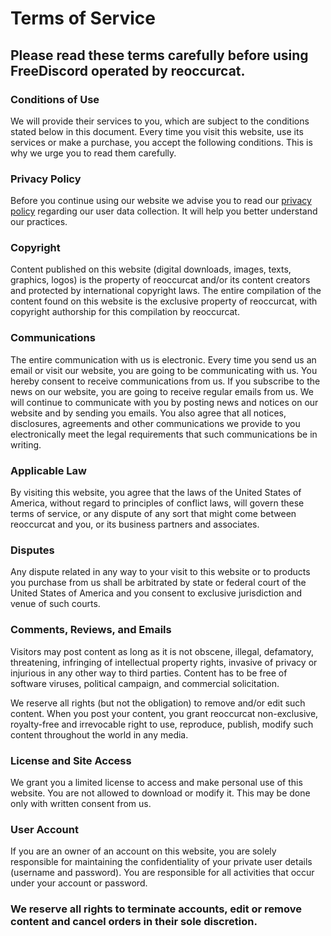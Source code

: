 # Terms of Service
## Please read these terms carefully before using FreeDiscord operated by reoccurcat.

### Conditions of Use

We will provide their services to you, which are subject to the conditions stated below in this document. Every time you visit this website, use its services or make a purchase, you accept the following conditions. This is why we urge you to read them carefully.

### Privacy Policy

Before you continue using our website we advise you to read our [privacy policy](https://rc.reoccur.tech/privacy) regarding our user data collection. It will help you better understand our practices.

### Copyright

Content published on this website (digital downloads, images, texts, graphics, logos) is the property of reoccurcat and/or its content creators and protected by international copyright laws. The entire compilation of the content found on this website is the exclusive property of reoccurcat, with copyright authorship for this compilation by reoccurcat.

### Communications

The entire communication with us is electronic. Every time you send us an email or visit our website, you are going to be communicating with us. You hereby consent to receive communications from us. If you subscribe to the news on our website, you are going to receive regular emails from us. We will continue to communicate with you by posting news and notices on our website and by sending you emails. You also agree that all notices, disclosures, agreements and other communications we provide to you electronically meet the legal requirements that such communications be in writing.

### Applicable Law

By visiting this website, you agree that the laws of the United States of America, without regard to principles of conflict laws, will govern these terms of service, or any dispute of any sort that might come between reoccurcat and you, or its business partners and associates.

### Disputes

Any dispute related in any way to your visit to this website or to products you purchase from us shall be arbitrated by state or federal court of the United States of America and you consent to exclusive jurisdiction and venue of such courts.

### Comments, Reviews, and Emails

Visitors may post content as long as it is not obscene, illegal, defamatory, threatening, infringing of intellectual property rights, invasive of privacy or injurious in any other way to third parties. Content has to be free of software viruses, political campaign, and commercial solicitation.

We reserve all rights (but not the obligation) to remove and/or edit such content. When you post your content, you grant reoccurcat non-exclusive, royalty-free and irrevocable right to use, reproduce, publish, modify such content throughout the world in any media.

### License and Site Access

We grant you a limited license to access and make personal use of this website. You are not allowed to download or modify it. This may be done only with written consent from us.

### User Account

If you are an owner of an account on this website, you are solely responsible for maintaining the confidentiality of your private user details (username and password). You are responsible for all activities that occur under your account or password.

### We reserve all rights to terminate accounts, edit or remove content and cancel orders in their sole discretion.